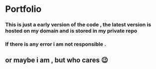 # Portfolio

### This is just a early version of the code , the latest version is hosted on my domain and is stored in my private repo
### If there is any error i am not responsible .
## or maybe i am , but who cares 😉
